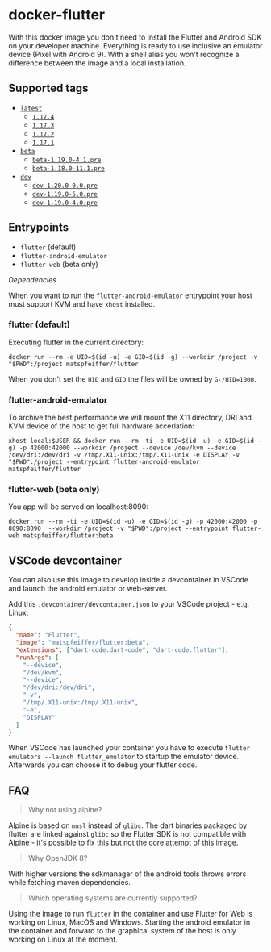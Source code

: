 # docker-flutter

With this docker image you don't need to install the Flutter and Android SDK on your developer machine. Everything is ready to use inclusive an emulator device (Pixel with Android 9). With a shell alias you won't recognize a difference between the image and a local installation.

## Supported tags

- [`latest`](https://github.com/matsp/docker-flutter/blob/master/stable/Dockerfile)
  - [`1.17.4`](https://github.com/matsp/docker-flutter/blob/master/stable/Dockerfile)
  - [`1.17.3`](https://github.com/matsp/docker-flutter/blob/master/stable/Dockerfile)
  - [`1.17.2`](https://github.com/matsp/docker-flutter/blob/master/stable/Dockerfile)
  - [`1.17.1`](https://github.com/matsp/docker-flutter/blob/master/stable/Dockerfile)
- [`beta`](https://github.com/matsp/docker-flutter/tree/master/beta)	
  - [`beta-1.19.0-4.1.pre`](https://github.com/matsp/docker-flutter/tree/master/beta)
  - [`beta-1.18.0-11.1.pre`](https://github.com/matsp/docker-flutter/tree/master/beta)
- [`dev`](https://github.com/matsp/docker-flutter/tree/master/dev)
  - [`dev-1.20.0-0.0.pre`](https://github.com/matsp/docker-flutter/tree/master/dev)
  - [`dev-1.19.0-5.0.pre`](https://github.com/matsp/docker-flutter/tree/master/dev)
  - [`dev-1.19.0-4.0.pre`](https://github.com/matsp/docker-flutter/tree/master/dev)

## Entrypoints

- `flutter` (default)
- `flutter-android-emulator`
- `flutter-web` (beta only)

_Dependencies_

When you want to run the `flutter-android-emulator` entrypoint your host must support KVM and have `xhost` installed.

### flutter (default)

Executing flutter in the current directory:

```shell
docker run --rm -e UID=$(id -u) -e GID=$(id -g) --workdir /project -v "$PWD":/project matspfeiffer/flutter
```

When you don't set the `UID` and `GID` the files will be owned by `G-/UID=1000`.

### flutter-android-emulator

To archive the best performance we will mount the X11 directory, DRI and KVM device of the host to get full hardware accerlation:

```shell
xhost local:$USER && docker run --rm -ti -e UID=$(id -u) -e GID=$(id -g) -p 42000:42000 --workdir /project --device /dev/kvm --device /dev/dri:/dev/dri -v /tmp/.X11-unix:/tmp/.X11-unix -e DISPLAY -v "$PWD":/project --entrypoint flutter-android-emulator  matspfeiffer/flutter
```

### flutter-web (beta only)

You app will be served on localhost:8090:

```shell
docker run --rm -ti -e UID=$(id -u) -e GID=$(id -g) -p 42000:42000 -p 8090:8090  --workdir /project -v "$PWD":/project --entrypoint flutter-web matspfeiffer/flutter:beta
```

## VSCode devcontainer

You can also use this image to develop inside a devcontainer in VSCode and launch the android emulator or web-server.

Add this `.devcontainer/devcontainer.json` to your VSCode project - e.g. Linux:

```json
{
  "name": "Flutter",
  "image": "matspfeiffer/flutter:beta",
  "extensions": ["dart-code.dart-code", "dart-code.flutter"],
  "runArgs": [
    "--device",
    "/dev/kvm",
    "--device",
    "/dev/dri:/dev/dri",
    "-v",
    "/tmp/.X11-unix:/tmp/.X11-unix",
    "-e",
    "DISPLAY"
  ]
}
```

When VSCode has launched your container you have to execute `flutter emulators --launch flutter_emulator` to startup the emulator device. Afterwards you can choose it to debug your flutter code.

## FAQ

> Why not using alpine?

Alpine is based on `musl` instead of `glibc`. The dart binaries packaged by flutter are linked against `glibc` so the Flutter SDK is not compatible with Alpine - it's possible to fix this but not the core attempt of this image.

> Why OpenJDK 8?

With higher versions the sdkmanager of the android tools throws errors while fetching maven dependencies.

> Which operating systems are currently supported?

Using the image to run `flutter` in the container and use Flutter for Web is working on Linux, MacOS and Windows. Starting the android emulator in the container and forward to the graphical system of the host is only working on Linux at the moment.
